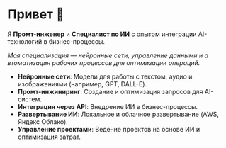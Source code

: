 # Привет 👋
Я **Промт-инженер** и **Специалист по ИИ** с опытом интеграции AI-технологий в бизнес-процессы.

*Моя специализация — нейронные сети, управление данными и а
втоматизация рабочих процессов для оптимизации операций.*
- **Нейронные сети**: Модели для работы с текстом, аудио и
изображениями (например, GPT, DALL-E).
- **Промт-инжиниринг**: Создание и оптимизация запросов для
AI-систем.
- **Интеграция через API**: Внедрение ИИ в бизнес-процессы.
- **Развертывание ИИ**: Локальное и облачное развертывание
(AWS, Яндекс Облако).
- **Управление проектами**: Ведение проектов на основе ИИ и
оптимизация затрат.

